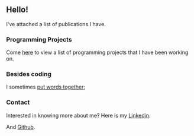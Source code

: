 ## Hello!

I've attached a list of publications I have.

### Programming Projects

Come [here](https://haoyuanli.github.io/projects) to view a list of programming projects that I have been working on.

### Besides coding

I sometimes [put words together](https://haoyuanli.github.io/publications/);

### Contact
Interested in knowing more about me? Here is my [Linkedin](linkedin.com/in/haoyuan-li).

And [Github](haoyuanli.github.com).